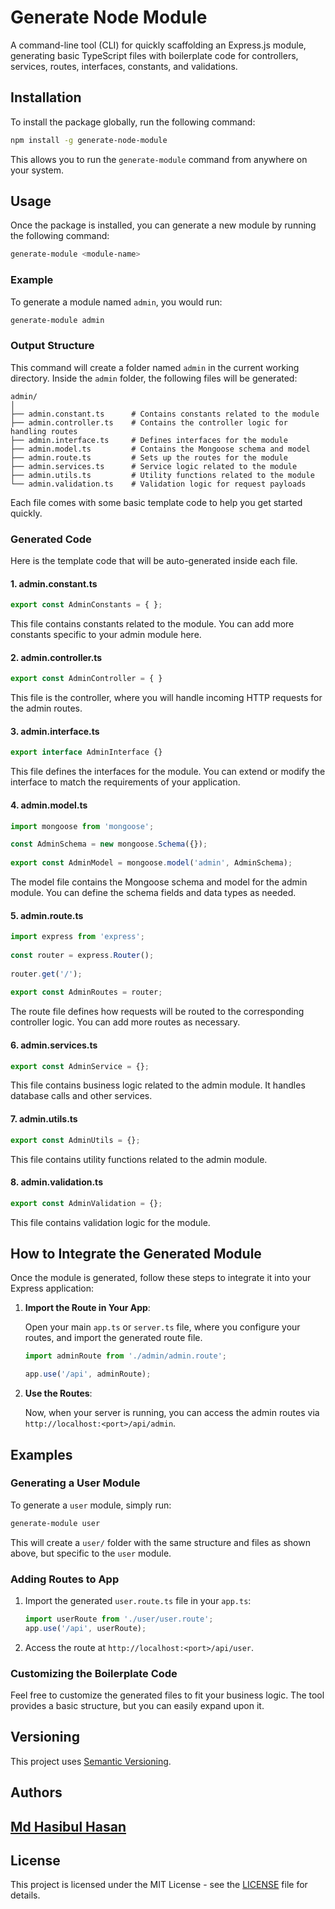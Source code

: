 # **Generate Node Module**

A command-line tool (CLI) for quickly scaffolding an Express.js module, generating basic TypeScript files with boilerplate code for controllers, services, routes, interfaces, constants, and validations.

## **Installation**

To install the package globally, run the following command:

```bash
npm install -g generate-node-module
```

This allows you to run the `generate-module` command from anywhere on your system.

## **Usage**

Once the package is installed, you can generate a new module by running the following command:

```bash
generate-module <module-name>
```

### **Example**

To generate a module named `admin`, you would run:

```bash
generate-module admin
```

### **Output Structure**

This command will create a folder named `admin` in the current working directory. Inside the `admin` folder, the following files will be generated:

```
admin/
│
├── admin.constant.ts      # Contains constants related to the module
├── admin.controller.ts    # Contains the controller logic for handling routes
├── admin.interface.ts     # Defines interfaces for the module
├── admin.model.ts         # Contains the Mongoose schema and model
├── admin.route.ts         # Sets up the routes for the module
├── admin.services.ts      # Service logic related to the module
├── admin.utils.ts         # Utility functions related to the module
└── admin.validation.ts    # Validation logic for request payloads
```

Each file comes with some basic template code to help you get started quickly.

### **Generated Code**

Here is the template code that will be auto-generated inside each file.

#### **1. admin.constant.ts**

```typescript
export const AdminConstants = { };
```

This file contains constants related to the module. You can add more constants specific to your admin module here.

#### **2. admin.controller.ts**

```typescript
export const AdminController = { }
```

This file is the controller, where you will handle incoming HTTP requests for the admin routes.

#### **3. admin.interface.ts**

```typescript
export interface AdminInterface {}
```

This file defines the interfaces for the module. You can extend or modify the interface to match the requirements of your application.

#### **4. admin.model.ts**

```typescript
import mongoose from 'mongoose';

const AdminSchema = new mongoose.Schema({});
   
export const AdminModel = mongoose.model('admin', AdminSchema);
```

The model file contains the Mongoose schema and model for the admin module. You can define the schema fields and data types as needed.

#### **5. admin.route.ts**

```typescript
import express from 'express'; 
    
const router = express.Router(); 
    
router.get('/'); 
    
export const AdminRoutes = router;
```

The route file defines how requests will be routed to the corresponding controller logic. You can add more routes as necessary.

#### **6. admin.services.ts**

```typescript
export const AdminService = {};
```

This file contains business logic related to the admin module. It handles database calls and other services.


#### **7. admin.utils.ts**

```typescript
export const AdminUtils = {};
```

This file contains utility functions related to the admin module.

#### **8. admin.validation.ts**

```typescript
export const AdminValidation = {};
```

This file contains validation logic for the module.


## **How to Integrate the Generated Module**

Once the module is generated, follow these steps to integrate it into your Express application:

1. **Import the Route in Your App**:

   Open your main `app.ts` or `server.ts` file, where you configure your routes, and import the generated route file.

   ```typescript
   import adminRoute from './admin/admin.route';
   
   app.use('/api', adminRoute);
   ```

2. **Use the Routes**:

   Now, when your server is running, you can access the admin routes via `http://localhost:<port>/api/admin`.

## **Examples**

### **Generating a User Module**

To generate a `user` module, simply run:

```bash
generate-module user
```

This will create a `user/` folder with the same structure and files as shown above, but specific to the `user` module.

### **Adding Routes to App**

1. Import the generated `user.route.ts` file in your `app.ts`:

   ```typescript
   import userRoute from './user/user.route';
   app.use('/api', userRoute);
   ```

2. Access the route at `http://localhost:<port>/api/user`.

### **Customizing the Boilerplate Code**

Feel free to customize the generated files to fit your business logic. The tool provides a basic structure, but you can easily expand upon it.

## **Versioning**

This project uses [Semantic Versioning](https://semver.org/). 

## **Authors**

## [Md Hasibul Hasan](https://github.com/cbHasib)

## **License**

This project is licensed under the MIT License - see the [LICENSE](LICENSE) file for details.
